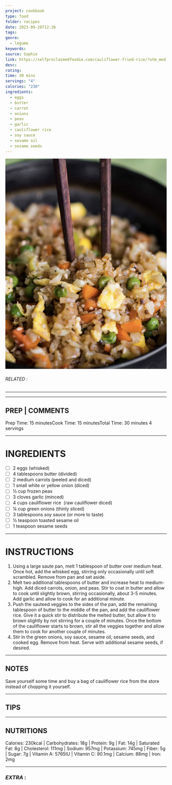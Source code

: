 ```yaml
---
project: cookbook
type: food
folder: recipes
date: 2023-09-26T12:26
tags: 
genre:
  - legume
keywords: 
source: Sophie
link: https://selfproclaimedfoodie.com/cauliflower-fried-rice/?utm_medium=social&utm_source=pinterest&utm_campaign=tailwind_tribes&utm_content=tribes&utm_term=1028484386_46313890_140378
desc: 
rating: 
time: 30 mins
servings: "4"
calories: "230"
ingredients:
  - eggs
  - butter
  - carrot
  - onions
  - peas
  - garlic
  - cauliflower rice
  - soy sauce
  - sesame oil
  - sesame seeds
---
```


![IMAGE](image_379.png)

###### *RELATED* : 
---


---
## PREP | COMMENTS

Prep Time: 15 minutesCook Time: 15 minutesTotal Time: 30 minutes 4 servings

---
# INGREDIENTS

- [ ] 2 eggs (whisked)
- [ ] 4 tablespoons butter (divided)
- [ ] 2 medium carrots (peeled and diced)
- [ ] 1 small white or yellow onion (diced)
- [ ] ½ cup frozen peas
- [ ] 3 cloves garlic (minced)
- [ ] 4 cups cauliflower rice  (raw cauliflower diced)
- [ ] ¼ cup green onions (thinly sliced)
- [ ] 3 tablespoons soy sauce (or more to taste)
- [ ] ½ teaspoon toasted sesame oil
- [ ] 1 teaspoon sesame seeds

---
# INSTRUCTIONS

1. Using a large saute pan, melt 1 tablespoon of butter over medium heat. Once hot, add the whisked egg, stirring only occasionally until soft scrambled. Remove from pan and set aside.
2. Melt two additional tablespoons of butter and increase heat to medium-high. Add diced carrots, onion, and peas. Stir to coat in butter and allow to cook until slightly brown, stirring occasionally, about 3-5 minutes. Add garlic and allow to cook for an additional minute.
3. Push the sauteed veggies to the sides of the pan, add the remaining tablespoon of butter to the middle of the pan, and add the cauliflower rice. Give it a quick stir to distribute the melted butter, but allow it to brown slightly by not stirring for a couple of minutes. Once the bottom of the cauliflower starts to brown, stir all the veggies together and allow them to cook for another couple of minutes.
4. Stir in the green onions, soy sauce, sesame oil, sesame seeds, and cooked egg. Remove from heat. Serve with additional sesame seeds, if desired.

---
## NOTES

Save yourself some time and buy a bag of cauliflower rice from the store instead of chopping it yourself.

---
## TIPS



---
## NUTRITIONS

Calories: 230kcal | Carbohydrates: 18g | Protein: 9g | Fat: 14g | Saturated Fat: 8g | Cholesterol: 111mg | Sodium: 957mg | Potassium: 745mg | Fiber: 5g | Sugar: 7g | Vitamin A: 5765IU | Vitamin C: 90.1mg | Calcium: 88mg | Iron: 2mg

---
### *EXTRA* :



